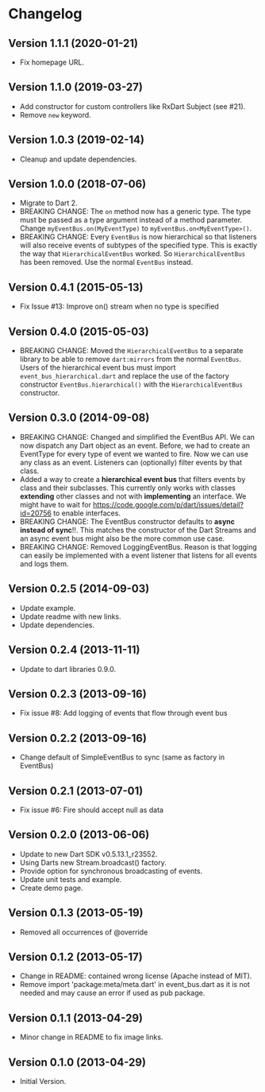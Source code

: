 # Changelog

## Version 1.1.1 (2020-01-21)

- Fix homepage URL.


## Version 1.1.0 (2019-03-27)

- Add constructor for custom controllers like RxDart Subject (see #21).
- Remove `new` keyword.

## Version 1.0.3 (2019-02-14)

- Cleanup and update dependencies.

## Version 1.0.0 (2018-07-06)

- Migrate to Dart 2.
- BREAKING CHANGE: The `on` method now has a generic type. The type must be passed as a type argument instead of a method parameter. Change `myEventBus.on(MyEventType)` to `myEventBus.on<MyEventType>()`.
- BREAKING CHANGE: Every `EventBus` is now hierarchical so that listeners will also receive events of subtypes of the specified type. This is exactly the way that `HierarchicalEventBus` worked. So `HierarchicalEventBus` has been removed. Use the normal `EventBus` instead.

## Version 0.4.1 (2015-05-13)

- Fix Issue #13: Improve on() stream when no type is specified

## Version 0.4.0 (2015-05-03)

- BREAKING CHANGE: Moved the `HierarchicalEventBus` to a separate library to
  be able to remove `dart:mirrors` from the normal `EventBus`.  
  Users of the hierarchical event bus must import `event_bus_hierarchical.dart`
  and replace the use of the factory constructor `EventBus.hierarchical()` with
  the `HierarchicalEventBus` constructor.

## Version 0.3.0 (2014-09-08)

- BREAKING CHANGE: Changed and simplified the EventBus API. We can now dispatch
  any Dart object as an event. Before, we had to create an EventType for every
  type of event we wanted to fire. Now we can use any class as an event.
  Listeners can (optionally) filter events by that class.
- Added a way to create a **hierarchical event bus** that filters events by
  class and their subclasses. This currently only works with classes
  **extending** other classes and not with **implementing** an interface.
  We might have to wait for
  https://code.google.com/p/dart/issues/detail?id=20756 to enable interfaces.
- BREAKING CHANGE: The EventBus constructor defaults to **async instead of
  sync**!!. This matches the constructor of the Dart Streams and an async event
  bus might also be the more common use case.
- BREAKING CHANGE: Removed LoggingEventBus. Reason is that logging can easily
  be implemented with a event listener that listens for all events and logs
  them.

## Version 0.2.5 (2014-09-03)

- Update example.
- Update readme with new links.
- Update dependencies.

## Version 0.2.4 (2013-11-11)

- Update to dart libraries 0.9.0.

## Version 0.2.3 (2013-09-16)

- Fix issue #8: Add logging of events that flow through event bus

## Version 0.2.2 (2013-09-16)

- Change default of SimpleEventBus to sync (same as factory in EventBus)

## Version 0.2.1 (2013-07-01)

- Fix issue #6: Fire should accept null as data

## Version 0.2.0 (2013-06-06)

- Update to new Dart SDK v0.5.13.1_r23552.
- Using Darts new Stream.broadcast() factory.
- Provide option for synchronous broadcasting of events.
- Update unit tests and example.
- Create demo page.

## Version 0.1.3 (2013-05-19)

- Removed all occurrences of @override

## Version 0.1.2 (2013-05-17)

- Change in README: contained wrong license (Apache instead of MIT).
- Remove import 'package:meta/meta.dart' in event_bus.dart as it is not needed
  and may cause an error if used as pub package.

## Version 0.1.1 (2013-04-29)

- Minor change in README to fix image links.

## Version 0.1.0 (2013-04-29)

- Initial Version.

